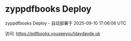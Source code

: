 # zyppdfbooks Deploy

zyppdfbooks Deploy - 自动部署于 2025-09-10 17:06:06 UTC

访问: https://pdfbooks.youseeyou1daydayde.uk
